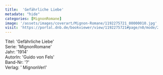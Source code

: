 ```yaml
---
title:  'Gefährliche Liebe'
metadate: "hide"
categories: [MignonRomane]
image: '/assets/images/coverart/Mignon-Romane/1192275721_00000010.jpg'
visit: 'https://portal.dnb.de/bookviewer/view/1192275721#page/n0/mode/2up'
---
```

Titel: 'Gefährliche Liebe' <br>
Serie: 'MignonRomane' <br>
Jahr: '1914' <br>
AutorIn: 'Guido von Fels' <br>
Band-Nr: '?' <br>
Verlag: ' MignonVerl'
